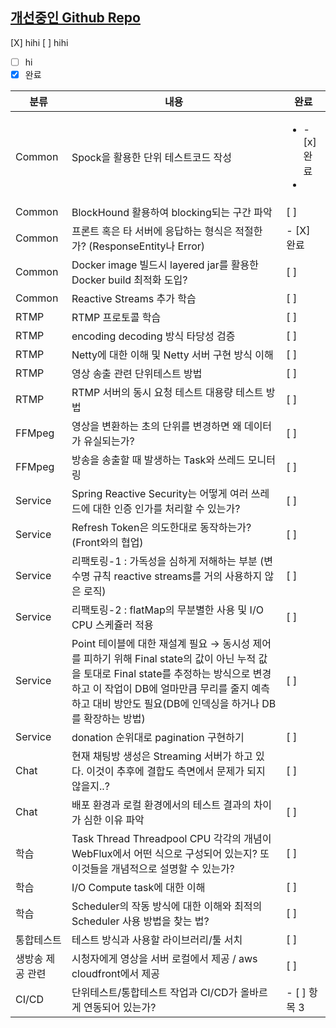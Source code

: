 ## [개선중인 Github Repo](https://github.com/lemonair-improve)

[X] hihi
[ ] hihi
- [ ] hi
- [X] 완료

|분류|내용|완료|
|----|-------------|---------|
|Common|Spock을 활용한 단위 테스트코드 작성|<ul><li>- [x] 완료</li><li>|
|Common|BlockHound 활용하여 blocking되는 구간 파악|[ ]|
|Common|프론트 혹은 타 서버에 응답하는 형식은 적절한가? (ResponseEntity나 Error)|- [X] 완료|
|Common|Docker image 빌드시 layered jar를 활용한 Docker build 최적화 도입?|[ ]|
|Common|Reactive Streams 추가 학습|[ ]|
|RTMP|RTMP 프로토콜 학습|[ ]|
|RTMP|encoding decoding 방식 타당성 검증|[ ]|
|RTMP|Netty에 대한 이해 및 Netty 서버 구현 방식 이해|[ ]|
|RTMP|영상 송출 관련 단위테스트 방법|[ ]|
|RTMP|RTMP 서버의 동시 요청 테스트 대용량 테스트 방법|[ ]|
|FFMpeg|영상을 변환하는 초의 단위를 변경하면 왜 데이터가 유실되는가?|[ ]|
|FFMpeg|방송을 송출할 때 발생하는 Task와 쓰레드 모니터링|[ ]|
|Service|Spring Reactive Security는 어떻게 여러 쓰레드에 대한 인증 인가를 처리할 수 있는가?|[ ]|
|Service|Refresh Token은 의도한대로 동작하는가? (Front와의 협업)|[ ]|
|Service|리팩토링-1 : 가독성을 심하게 저해하는 부분 (변수명 규칙 reactive streams를 거의 사용하지 않은 로직)|[ ]|
|Service|리팩토링-2 : flatMap의 무분별한 사용 및 I/O CPU 스케쥴러 적용|[ ]|
|Service|Point 테이블에 대한 재설계 필요 → 동시성 제어를 피하기 위해 Final state의 값이 아닌 누적 값을 토대로 Final state를 추정하는 방식으로 변경하고 이 작업이 DB에 얼마만큼 무리를 줄지 예측하고 대비 방안도 필요(DB에 인덱싱을 하거나 DB를 확장하는 방법)|[ ]|
|Service|donation 순위대로 pagination 구현하기|[ ]|
|Chat|현재 채팅방 생성은 Streaming 서버가 하고 있다. 이것이 추후에 결합도 측면에서 문제가 되지 않을지..?|[ ]|
|Chat|배포 환경과 로컬 환경에서의 테스트 결과의 차이가 심한 이유 파악|[ ]|
|학습|Task Thread Threadpool CPU 각각의 개념이 WebFlux에서 어떤 식으로 구성되어 있는지? 또 이것들을 개념적으로 설명할 수 있는가?|[ ]|
|학습|I/O Compute task에 대한 이해|[ ]|
|학습|Scheduler의 작동 방식에 대한 이해와 최적의 Scheduler 사용 방법을 찾는 법?|[ ]|
|통합테스트|테스트 방식과 사용할 라이브러리/툴 서치|[ ]|
|생방송 제공 관련|시청자에게 영상을 서버 로컬에서 제공 / aws cloudfront에서 제공|[ ]|
|CI/CD|단위테스트/통합테스트 작업과 CI/CD가 올바르게 연동되어 있는가? | - [ ] 항목 3 |



<!--

**Here are some ideas to get you started:**

🙋‍♀️ A short introduction - what is your organization all about?
🌈 Contribution guidelines - how can the community get involved?
👩‍💻 Useful resources - where can the community find your docs? Is there anything else the community should know?
🍿 Fun facts - what does your team eat for breakfast?
🧙 Remember, you can do mighty things with the power of [Markdown](https://docs.github.com/github/writing-on-github/getting-started-with-writing-and-formatting-on-github/basic-writing-and-formatting-syntax)
-->

